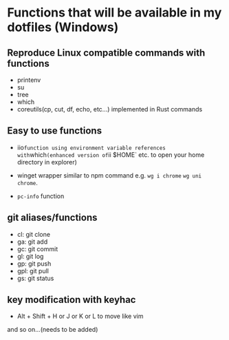 # Functions that will be available in my dotfiles (Windows)

## Reproduce Linux compatible commands with functions

- printenv
- su
- tree
- which
- coreutils(cp, cut, df, echo, etc...) implemented in Rust commands

## Easy to use functions

- iio`function using environment variable references with`which`(enhanced version of`ii
  $HOME` etc. to open your home directory in explorer)

- winget wrapper similar to npm command e.g. `wg i chrome` `wg uni chrome`.

- `pc-info` function

## git aliases/functions

- cl: git clone
- ga: git add
- gc: git commit
- gl: git log
- gp: git push
- gpl: git pull
- gs: git status

## key modification with keyhac

- Alt + Shift + H or J or K or L to move like vim

and so on...(needs to be added)
